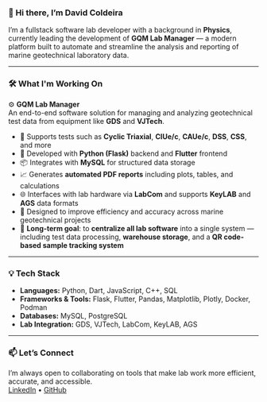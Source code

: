 ### 👋 Hi there, I’m David Coldeira

I’m a fullstack software lab developer with a background in **Physics**, currently leading the development of **GQM Lab Manager** — a modern platform built to automate and streamline the analysis and reporting of marine geotechnical laboratory data.

---

### 🛠️ What I'm Working On

⚙️ **GQM Lab Manager**  
An end-to-end software solution for managing and analyzing geotechnical test data from equipment like **GDS** and **VJTech**.  
- 🔬 Supports tests such as **Cyclic Triaxial**, **CIUe/c**, **CAUe/c**, **DSS**, **CSS**, and more  
- 🧩 Developed with **Python (Flask)** backend and **Flutter** frontend  
- 📦 Integrates with **MySQL** for structured data storage  
- 📈 Generates **automated PDF reports** including plots, tables, and calculations  
- 🌐 Interfaces with lab hardware via **LabCom** and supports **KeyLAB** and **AGS** data formats  
- 🧪 Designed to improve efficiency and accuracy across marine geotechnical projects  
- 🧩 **Long-term goal**: to **centralize all lab software** into a single system — including test data processing, **warehouse storage**, and a **QR code-based sample tracking system**

---

### 💡 Tech Stack

- **Languages:** Python, Dart, JavaScript, C++, SQL  
- **Frameworks & Tools:** Flask, Flutter, Pandas, Matplotlib, Plotly, Docker, Podman  
- **Databases:** MySQL, PostgreSQL  
- **Lab Integration:** GDS, VJTech, LabCom, KeyLAB, AGS  

---

### 📫 Let’s Connect

I’m always open to collaborating on tools that make lab work more efficient, accurate, and accessible.  
[LinkedIn](https://www.linkedin.com/in/dcoldeira) • [GitHub](https://github.com/dcoldeira)
